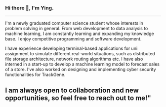 ### Hi there 👋, I'm Ying.<br>

---
I'm a newly graduated computer science student whose interests in problem solving in general. From web development to data analysis to machine learning, I am constantly learning and expanding my knowledge base. I enjoy competitive programming and software development.


I have experience developing terminal-based applications for uni assignment to simulate different real-world situations, such as distributed file storage architecture, network routing algorithms etc. I have also interned in a start-up to develop a machine learning model to forecast sales of a store. I’ve also worked on designing and implementing cyber security functionalities for TrackGene.

I am always open to collaboration and new opportunities, so feel free to reach out to me!"
---

